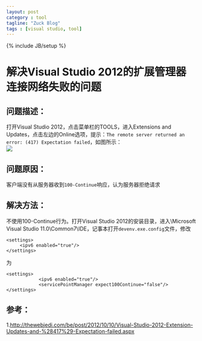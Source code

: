 ```yaml
---
layout: post
category : tool
tagline: "Zuck Blog"
tags : [visual studio, tool]
---
```

{% include JB/setup %}

# 解决Visual Studio 2012的扩展管理器连接网络失败的问题  

## 问题描述：  

打开Visual Studio 2012，点击菜单栏的TOOLS，进入Extensions and Updates，点击左边的Online选项，提示：`The remote server returned an error: (417) Expectation failed`，如图所示：  
![](http://ww2.sinaimg.cn/large/6321ab24gw1e69fvfncrtj20cg04naaa.jpg)

## 问题原因：  

客户端没有从服务器收到`100-Continue`响应，认为服务器拒绝请求

## 解决方法：  

不使用100-Continue行为。打开Visual Studio 2012的安装目录，进入\Microsoft Visual Studio 11.0\Common7\IDE，记事本打开`devenv.exe.config`文件，修改  

	<settings>
	     <ipv6 enabled="true"/>
	</settings>
为  

	<settings>
	            <ipv6 enabled="true"/>
	            <servicePointManager expect100Continue="false"/>
	</settings>

## 参考：  

1.<http://thewebjedi.com/be/post/2012/10/10/Visual-Studio-2012-Extension-Updates-and-%28417%29-Expectation-failed.aspx>